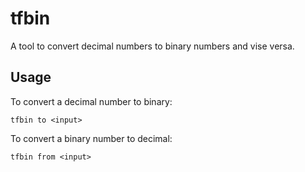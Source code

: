 # tfbin
A tool to convert decimal numbers to binary numbers and vise versa.

## Usage
To convert a decimal number to binary:
```
tfbin to <input>
```
To convert a binary number to decimal:
```
tfbin from <input>
```
